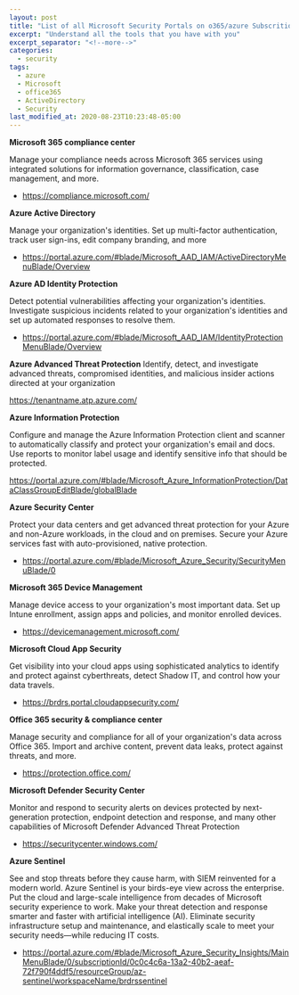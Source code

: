```yaml
---
layout: post
title: "List of all Microsoft Security Portals on o365/azure Subscrition"
excerpt: "Understand all the tools that you have with you"
excerpt_separator: "<!--more-->"
categories:
  - security
tags:
  - azure
  - Microsoft
  - office365
  - ActiveDirectory
  - Security
last_modified_at: 2020-08-23T10:23:48-05:00
---
```


**Microsoft 365 compliance center**

Manage your compliance needs across Microsoft 365 services using integrated solutions for information governance, classification, case management, and more.

* https://compliance.microsoft.com/

**Azure Active Directory**

Manage your organization's identities. Set up multi-factor authentication, track user sign-ins, edit company branding, and more

* https://portal.azure.com/#blade/Microsoft_AAD_IAM/ActiveDirectoryMenuBlade/Overview



**Azure AD Identity Protection**

Detect potential vulnerabilities affecting your organization's identities. Investigate suspicious incidents related to your organization's identities and set up automated responses to resolve them.

* https://portal.azure.com/#blade/Microsoft_AAD_IAM/IdentityProtectionMenuBlade/Overview


**Azure Advanced Threat Protection**
Identify, detect, and investigate advanced threats, compromised identities, and malicious insider actions directed at your organization

https://tenantname.atp.azure.com/


**Azure Information Protection**

Configure and manage the Azure Information Protection client and scanner to automatically classify and protect your organization's email and docs. Use reports to monitor label usage and identify sensitive info that should be protected.

https://portal.azure.com/#blade/Microsoft_Azure_InformationProtection/DataClassGroupEditBlade/globalBlade

**Azure Security Center**

Protect your data centers and get advanced threat protection for your Azure and non-Azure workloads, in the cloud and on premises. Secure your Azure services fast with auto-provisioned, native protection.

* https://portal.azure.com/#blade/Microsoft_Azure_Security/SecurityMenuBlade/0

**Microsoft 365 Device Management**

Manage device access to your organization's most important data. Set up Intune enrollment, assign apps and policies, and monitor enrolled devices.

* https://devicemanagement.microsoft.com/


**Microsoft Cloud App Security**

Get visibility into your cloud apps using sophisticated analytics to identify and protect against cyberthreats, detect Shadow IT, and control how your data travels.

* https://brdrs.portal.cloudappsecurity.com/


**Office 365 security & compliance center**

Manage security and compliance for all of your organization's data across Office 365. Import and archive content, prevent data leaks, protect against threats, and more.

* https://protection.office.com/


**Microsoft Defender Security Center**

Monitor and respond to security alerts on devices protected by next-generation protection, endpoint detection and response, and many other capabilities of Microsoft Defender Advanced Threat Protection

* https://securitycenter.windows.com/


**Azure Sentinel**

See and stop threats before they cause harm, with SIEM reinvented for a modern world. Azure Sentinel is your birds-eye view across the enterprise. Put the cloud and large-scale intelligence from decades of Microsoft security experience to work. Make your threat detection and response smarter and faster with artificial intelligence (AI). Eliminate security infrastructure setup and maintenance, and elastically scale to meet your security needs—while reducing IT costs.

* https://portal.azure.com/#blade/Microsoft_Azure_Security_Insights/MainMenuBlade/0/subscriptionId/0c0c4c6a-13a2-40b2-aeaf-72f790f4ddf5/resourceGroup/az-sentinel/workspaceName/brdrssentinel
